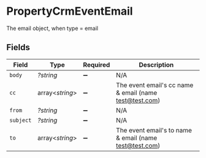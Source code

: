 # PropertyCrmEventEmail

The email object, when type = email


## Fields

| Field                                                    | Type                                                     | Required                                                 | Description                                              |
| -------------------------------------------------------- | -------------------------------------------------------- | -------------------------------------------------------- | -------------------------------------------------------- |
| `body`                                                   | *?string*                                                | :heavy_minus_sign:                                       | N/A                                                      |
| `cc`                                                     | array<*string*>                                          | :heavy_minus_sign:                                       | The event email's cc name & email (name <test@test.com>) |
| `from`                                                   | *?string*                                                | :heavy_minus_sign:                                       | N/A                                                      |
| `subject`                                                | *?string*                                                | :heavy_minus_sign:                                       | N/A                                                      |
| `to`                                                     | array<*string*>                                          | :heavy_minus_sign:                                       | The event email's to name & email (name <test@test.com>) |